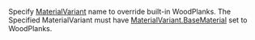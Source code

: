 Specify [MaterialVariant](https://create.roblox.com/docs/reference/engine/classes/MaterialVariant) name to override built-in
WoodPlanks. The Specified MaterialVariant must have
[MaterialVariant.BaseMaterial](https://create.roblox.com/docs/reference/engine/classes/MaterialVariant#BaseMaterial) set to WoodPlanks.